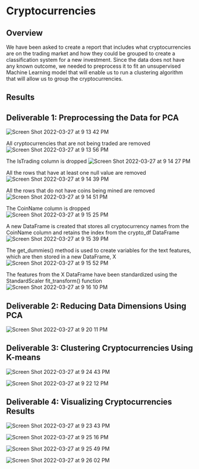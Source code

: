 # Cryptocurrencies

## Overview

We have been asked to create a report that includes what cryptocurrencies are on the trading market and how they could be grouped to create a classification system for a new investment. Since the data does not have any known outcome, we needed to preprocess it to fit an unsupervised Machine Learning model that will enable us to run a clustering algorithm that will allow us to group the cryptocurrencies.

## Results

## Deliverable 1: Preprocessing the Data for PCA

![Screen Shot 2022-03-27 at 9 13 42 PM](https://user-images.githubusercontent.com/93485455/160315260-b214201d-b607-4833-8f20-7a213585c18f.png)

All cryptocurrencies that are not being traded are removed
![Screen Shot 2022-03-27 at 9 13 56 PM](https://user-images.githubusercontent.com/93485455/160315302-9fc4bf8e-481c-4cd6-859d-ff8d857ff33d.png)

The IsTrading column is dropped
![Screen Shot 2022-03-27 at 9 14 27 PM](https://user-images.githubusercontent.com/93485455/160315334-edff399a-3f50-4a03-8b33-97a65636d158.png)

All the rows that have at least one null value are removed
![Screen Shot 2022-03-27 at 9 14 39 PM](https://user-images.githubusercontent.com/93485455/160315347-43a1cf6b-8e0c-4e6d-a904-ac8a62be04ac.png)

All the rows that do not have coins being mined are removed
![Screen Shot 2022-03-27 at 9 14 51 PM](https://user-images.githubusercontent.com/93485455/160315359-23ac3020-fe1e-4da6-a6d8-b7cb93fa3f46.png)

The CoinName column is dropped
![Screen Shot 2022-03-27 at 9 15 25 PM](https://user-images.githubusercontent.com/93485455/160315378-897a0e7e-0aa8-4c10-9a6b-83703d5f73dd.png)

A new DataFrame is created that stores all cryptocurrency names from the CoinName column and retains the index from the crypto_df DataFrame
![Screen Shot 2022-03-27 at 9 15 39 PM](https://user-images.githubusercontent.com/93485455/160315394-77784c1f-34ea-46b1-a41d-c5bac6be0068.png)

The get_dummies() method is used to create variables for the text features, which are then stored in a new DataFrame, X
![Screen Shot 2022-03-27 at 9 15 52 PM](https://user-images.githubusercontent.com/93485455/160315406-9d48b3d6-2ab4-47a2-ae74-8c350c97e2c0.png)

The features from the X DataFrame have been standardized using the StandardScaler fit_transform() function
![Screen Shot 2022-03-27 at 9 16 10 PM](https://user-images.githubusercontent.com/93485455/160315417-495d2098-e215-414e-a614-e7a8a5b5864c.png)


## Deliverable 2: Reducing Data Dimensions Using PCA

![Screen Shot 2022-03-27 at 9 20 11 PM](https://user-images.githubusercontent.com/93485455/160315594-fae24639-2d71-4e25-a007-1a8d1248ad44.png)

## Deliverable 3: Clustering Cryptocurrencies Using K-means

![Screen Shot 2022-03-27 at 9 24 43 PM](https://user-images.githubusercontent.com/93485455/160317993-32d03de4-bbfc-47e0-ab2f-fb725043b131.png)

![Screen Shot 2022-03-27 at 9 22 12 PM](https://user-images.githubusercontent.com/93485455/160315784-1b0ee97f-cd7e-4b3e-b2c8-801a5013f82c.png)

## Deliverable 4: Visualizing Cryptocurrencies Results

![Screen Shot 2022-03-27 at 9 23 43 PM](https://user-images.githubusercontent.com/93485455/160318275-0a29187c-5740-4808-94bb-f9c20a0e1846.png)

![Screen Shot 2022-03-27 at 9 25 16 PM](https://user-images.githubusercontent.com/93485455/160318312-f1983b94-a887-4b11-b615-693ff4370807.png)

![Screen Shot 2022-03-27 at 9 25 49 PM](https://user-images.githubusercontent.com/93485455/160318337-e1b77cc5-38b4-45ad-b3c2-d074cb3bd212.png)

![Screen Shot 2022-03-27 at 9 26 02 PM](https://user-images.githubusercontent.com/93485455/160318352-6bf99cae-26fb-4d46-94a7-e1c1e0c894b1.png)


